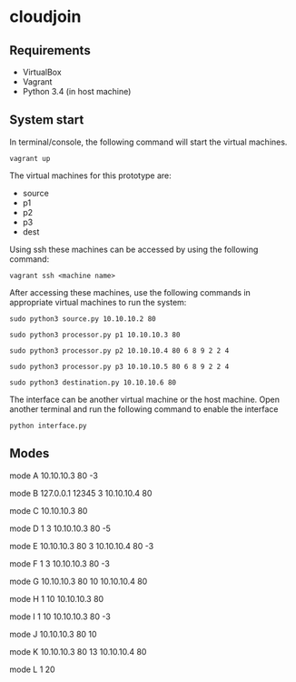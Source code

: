 # cloudjoin
## Requirements
* VirtualBox
* Vagrant
* Python 3.4 (in host machine)

## System start
In terminal/console,  the following command will start the virtual machines.

```
vagrant up
```

The virtual machines for this prototype are:
* source
* p1
* p2
* p3
* dest

Using ssh these machines can be accessed by using the following command:
```
vagrant ssh <machine name>
```

After accessing these machines, use the following commands in appropriate virtual machines to run the system:
```
sudo python3 source.py 10.10.10.2 80
```
```
sudo python3 processor.py p1 10.10.10.3 80
```
```
sudo python3 processor.py p2 10.10.10.4 80 6 8 9 2 2 4
```
```
sudo python3 processor.py p3 10.10.10.5 80 6 8 9 2 2 4
```
```
sudo python3 destination.py 10.10.10.6 80
```

The interface can be another virtual machine or the host machine. Open another terminal and run the following command to enable the interface

```
python interface.py
```
## Modes
mode A 10.10.10.3 80 -3

mode B 127.0.0.1 12345 3 10.10.10.4 80

mode C 10.10.10.3 80

mode D 1 3 10.10.10.3 80 -5

mode E 10.10.10.3 80 3 10.10.10.4 80 -3

mode F 1 3 10.10.10.3 80 -3

mode G 10.10.10.3 80 10 10.10.10.4 80

mode H 1 10 10.10.10.3 80

mode I 1 10 10.10.10.3 80 -3

mode J 10.10.10.3 80 10

mode K 10.10.10.3 80 13 10.10.10.4 80

mode L 1 20
